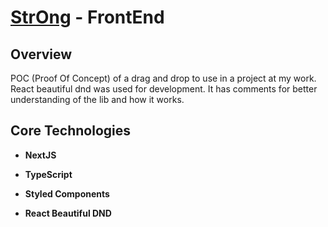 # [StrOng](https://strong-volunter.vercel.app/home) - FrontEnd

## Overview

POC (Proof Of Concept) of a drag and drop to use in a project at my work. React beautiful dnd was used for development. It has comments for better understanding of the lib and how it works. 

## Core Technologies 

- **NextJS**

- **TypeScript**

- **Styled Components**

- **React Beautiful DND**

